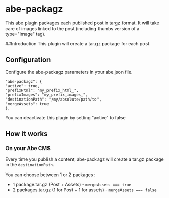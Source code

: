 # abe-packagz
This abe plugin packages each published post in targz format. It will take care of images linked to the post (including thumbs version of a type="image" tag).

##Introduction
This plugin will create a tar.gz package for each post.

## Configuration
Configure the abe-packagz parameters in your abe.json file.

```
"abe-packagz": {
"active": true,
"prefixHtml": "my_prefix_html_",
"prefixImages": "my_prefix_images_",
"destinationPath": "/my/absolute/path/to",
"mergeAssets": true
},
```
You can deactivate this plugin by setting "active" to false
## How it works

### On your Abe CMS
Every time you publish a content, abe-packagz will create a tar.gz package in the ```destinationPath```.

You can choose between 1 or 2 packages :

- 1 package.tar.gz (Post + Assets) - ```mergeAssets === true```
- 2 packages.tar.gz (1 for Post + 1 for assets) - ```mergeAssets === false```

